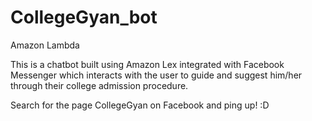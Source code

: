 # CollegeGyan_bot
Amazon Lambda


This is a chatbot built using Amazon Lex integrated with Facebook Messenger which interacts with the user to guide and suggest him/her through their college admission procedure.

Search for the page CollegeGyan on Facebook and ping up! :D
